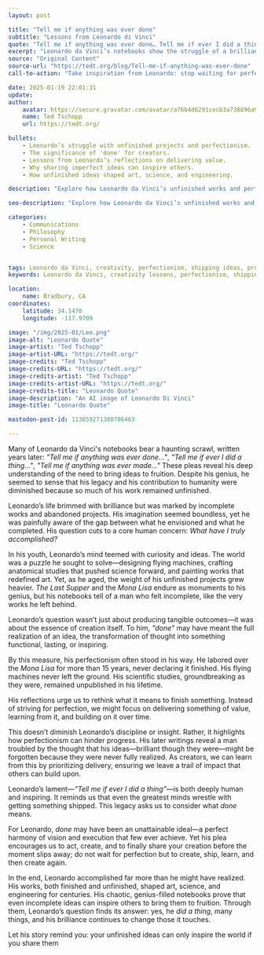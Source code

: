 ```yaml
---
layout: post

title: "Tell me if anything was ever done"
subtitle: "Lessons from Leonardo di Vinci"
quote: "Tell me if anything was ever done… Tell me if ever I did a thing… Tell me if anything was ever made. — Leonardo da Vinci"
excerpt: "Leonardo da Vinci’s notebooks show the struggle of a brilliant mind weighed down by perfectionism. His haunting question, 'What have I truly accomplished?', inspires creators today to share their ideas, embrace imperfection, and deliver value to the world."
source: "Original Content"
source-url: "https://tedt.org/blog/Tell-me-if-anything-was-ever-done"
call-to-action: "Take inspiration from Leonardo: stop waiting for perfection—ship your ideas, share your work, and let your creations inspire others."

date: 2025-01-19 22:01:31
update:
author:
    avatar: https://secure.gravatar.com/avatar/a76b4d6291cecb3a738896a971bfb903?s=512&d=mp&r=g
    name: Ted Tschopp
    url: https://tedt.org/

bullets:
    - Leonardo’s struggle with unfinished projects and perfectionism.
    - The significance of 'done' for creators.
    - Lessons from Leonardo’s reflections on delivering value.
    - Why sharing imperfect ideas can inspire others.
    - How unfinished ideas shaped art, science, and engineering.

description: "Explore how Leonardo da Vinci’s unfinished works and perfectionism offer timeless lessons for creators. Learn why shipping your ideas, even when imperfect, can inspire the world and leave a lasting legacy."

seo-description: "Explore how Leonardo da Vinci’s unfinished works and perfectionism offer timeless lessons for creators. Learn why shipping your ideas, even when imperfect, can inspire the world and leave a lasting legacy."

categories: 
    - Communications
    - Philosophy
    - Personal Writing
    - Science


tags: Leonardo da Vinci, creativity, perfectionism, shipping ideas, productivity tips, legacy, inspiration, unfinished work
keywords: Leonardo da Vinci, creativity lessons, perfectionism, shipping ideas, creator mindset, unfinished projects, delivering value, inspire others, creative legacy

location:
    name: Bradbury, CA
coordinates:
    latitude: 34.1470
    longitude: -117.9709

image: "/img/2025-01/Leo.png"
image-alt: "Leonardo Quote"
image-artist: "Ted Tschopp"
image-artist-URL: "https://tedt.org/"
image-credits: "Ted Tschopp"
image-credits-URL: "https://tedt.org/"
image-credits-artist: "Ted Tschopp"
image-credits-artist-URL: "https://tedt.org/"
image-credits-title: "Leonardo Quote"
image-description: "An AI image of Leonardo Di Vinci"
image-title: "Leonardo Quote"

mastodon-post-id: 113859271380786463

---
```


Many of Leonardo da Vinci's notebooks bear a haunting scrawl, written years later: *"Tell me if anything was ever done…"*, *"Tell me if ever I did a thing…"*, *"Tell me if anything was ever made…"* These pleas reveal his deep understanding of the need to bring ideas to fruition. Despite his genius, he seemed to sense that his legacy and his contribution to humanity were diminished because so much of his work remained unfinished.  

Leonardo’s life brimmed with brilliance but was marked by incomplete works and abandoned projects. His imagination seemed boundless, yet he was painfully aware of the gap between what he envisioned and what he completed. His question cuts to a core human concern: *What have I truly accomplished?*

In his youth, Leonardo’s mind teemed with curiosity and ideas. The world was a puzzle he sought to solve—designing flying machines, crafting anatomical studies that pushed science forward, and painting works that redefined art. Yet, as he aged, the weight of his unfinished projects grew heavier. *The Last Supper* and the *Mona Lisa* endure as monuments to his genius, but his notebooks tell of a man who felt incomplete, like the very works he left behind.  

Leonardo’s question wasn’t just about producing tangible outcomes—it was about the essence of creation itself. To him, *"done"* may have meant the full realization of an idea, the transformation of thought into something functional, lasting, or inspiring.  

By this measure, his perfectionism often stood in his way. He labored over the *Mona Lisa* for more than 15 years, never declaring it finished. His flying machines never left the ground. His scientific studies, groundbreaking as they were, remained unpublished in his lifetime.

His reflections urge us to rethink what it means to finish something. Instead of striving for perfection, we might focus on delivering something of value, learning from it, and building on it over time.

This doesn’t diminish Leonardo’s discipline or insight. Rather, it highlights how perfectionism can hinder progress. His later writings reveal a man troubled by the thought that his ideas—brilliant though they were—might be forgotten because they were never fully realized. As creators, we can learn from this by prioritizing delivery, ensuring we leave a trail of impact that others can build upon.  

Leonardo’s lament—*“Tell me if ever I did a thing”*—is both deeply human and inspiring. It reminds us that even the greatest minds wrestle with getting something shipped.  This legacy asks us to consider what *done* means.  

For Leonardo, *done* may have been an unattainable ideal—a perfect harmony of vision and execution that few ever achieve. Yet his plea encourages us to act, create, and to finally share your creation before the moment slips away; do not wait for perfection but to create, ship, learn, and then create again.  

In the end, Leonardo accomplished far more than he might have realized. His works, both finished and unfinished, shaped art, science, and engineering for centuries. His chaotic, genius-filled notebooks prove that even incomplete ideas can inspire others to bring them to fruition. Through them, Leonardo’s question finds its answer: yes, he *did a thing*, many things, and his brilliance continues to change those it touches.  

Let his story remind you: your unfinished ideas can only inspire the world if you share them
